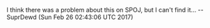 I think there was a problem about this on SPOJ, but I can't find it... -- SuprDewd (Sun Feb 26 02:43:06 UTC 2017)